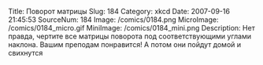 Title: Поворот матрицы 
Slug: 184 
Category: xkcd 
Date: 2007-09-16 21:45:53 
SourceNum: 184 
Image: /comics/0184.png 
MicroImage: /comics/0184_micro.gif 
MiniImage: /comics/0184_mini.png 
Description: Нет правда, чертите все матрицы поворота под соответствующими углами наклона. Вашим преподам понравится! А потом они пойдут домой и свихнутся 

